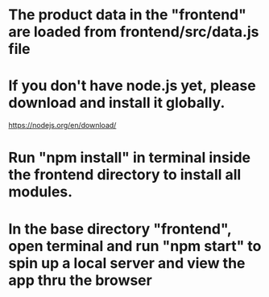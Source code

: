 # The product data in the "frontend" are loaded from frontend/src/data.js file

# If you don't have node.js yet, please download and install it globally.

https://nodejs.org/en/download/

# Run "npm install" in terminal inside the frontend directory to install all modules.

# In the base directory "frontend", open terminal and run "npm start" to spin up a local server and view the app thru the browser
